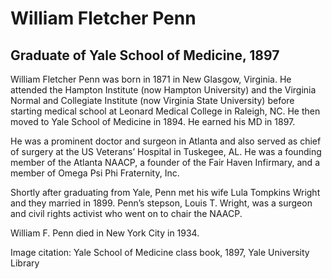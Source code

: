 # William Fletcher Penn
## Graduate of Yale School of Medicine, 1897
William Fletcher Penn was born in 1871 in New Glasgow, Virginia. 
He attended the Hampton Institute (now Hampton University) and the Virginia Normal and Collegiate Institute (now Virginia State University) before starting medical school at Leonard Medical College in Raleigh, NC. He then moved to Yale School of Medicine in 1894. He earned his MD in 1897.

He was a prominent doctor and surgeon in Atlanta and also served as chief of surgery at the US Veterans’ Hospital in Tuskegee, AL. He was a founding member of the Atlanta NAACP, a founder of the Fair Haven Infirmary, and a member of Omega Psi Phi Fraternity, Inc.

Shortly after graduating from Yale, Penn met his wife Lula Tompkins Wright and they married in 1899. Penn’s stepson, Louis T. Wright, was a surgeon and civil rights activist who went on to chair the NAACP.

William F. Penn died in New York City in 1934.

Image citation: Yale School of Medicine class book, 1897, Yale University Library
